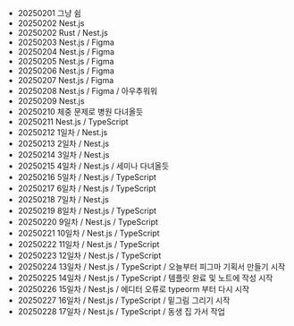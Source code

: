 - 20250201 그냥 쉼
- 20250202 Nest.js
- 20250202 Rust / Nest.js
- 20250203 Nest.js / Figma
- 20250204 Nest.js / Figma
- 20250205 Nest.js / Figma
- 20250206 Nest.js / Figma
- 20250207 Nest.js / Figma
- 20250208 Nest.js / Figma / 아우추워워
- 20250209 Nest.js
- 20250210 체중 문제로 병원 다녀올듯
- 20250211 Nest.js / TypeScript
- 20250212 1일차 / Nest.js
- 20250213 2일차 / Nest.js
- 20250214 3일차 / Nest.js
- 20250215 4일차 / Nest.js / 세미나 다녀올듯
- 20250216 5일차 / Nest.js / TypeScript
- 20250217 6일차 / Nest.js / TypeScript
- 20250218 7일차 / Nest.js
- 20250219 8일차 / Nest.js / TypeScript
- 20250220 9일차 / Nest.js / TypeScript
- 20250221 10일차 / Nest.js / TypeScript
- 20250222 11일차 / Nest.js / TypeScript
- 20250223 12일차 / Nest.js / TypeScript
- 20250224 13일차 / Nest.js / TypeScript / 오늘부터 피그마 기획서 만들기 시작
- 20250225 14일차 / Nest.js / TypeScript / 템플릿 완료 및 노트에 작성 시작
- 20250226 15일차 / Nest.js / 에디터 오류로 typeorm 부터 다시 시작
- 20250227 16일차 / Nest.js / TypeScript / 밑그림 그리기 시작
- 20250228 17일차 / Nest.js / TypeScript / 동생 집 가서 작업
